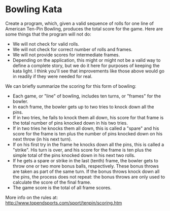 # Bowling Kata

Create a program, which, given a valid sequence of rolls for one line of
American Ten-Pin Bowling, produces the total score for the game. Here are some
things that the program will not do:

* We will not check for valid rolls.
* We will not check for correct number of rolls and frames.
* We will not provide scores for intermediate frames.
* Depending on the application, this might or might not be a valid way to define
  a complete story, but we do it here for purposes of keeping the kata light.
  I think you'll see that improvements like those above would go in readily if
  they were needed for real.

We can briefly summarize the scoring for this form of bowling:

* Each game, or "line" of bowling, includes ten turns, or "frames" for the
  bowler.
* In each frame, the bowler gets up to two tries to knock down all the pins.
* If in two tries, he fails to knock them all down, his score for that frame is
  the total number of pins knocked down in his two tries.
* If in two tries he knocks them all down, this is called a "spare" and his
  score for the frame is ten plus the number of pins knocked down on his next
  throw (in his next turn).
* If on his first try in the frame he knocks down all the pins, this is called
  a "strike". His turn is over, and his score for the frame is ten plus the
  simple total of the pins knocked down in his next two rolls.
* If he gets a spare or strike in the last (tenth) frame, the bowler gets to
  throw one or two more bonus balls, respectively. These bonus throws are taken
  as part of the same turn. If the bonus throws knock down all the pins, the
  process does not repeat: the bonus throws are only used to calculate the score
  of the final frame.
* The game score is the total of all frame scores.

More info on the rules at: http://www.topendsports.com/sport/tenpin/scoring.htm
